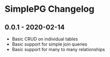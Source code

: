 # SimplePG Changelog

0.0.1 - 2020-02-14
---------------------
* Basic CRUD on individual tables
* Basic support for simple join queries
* Basic support for many to many relationships
